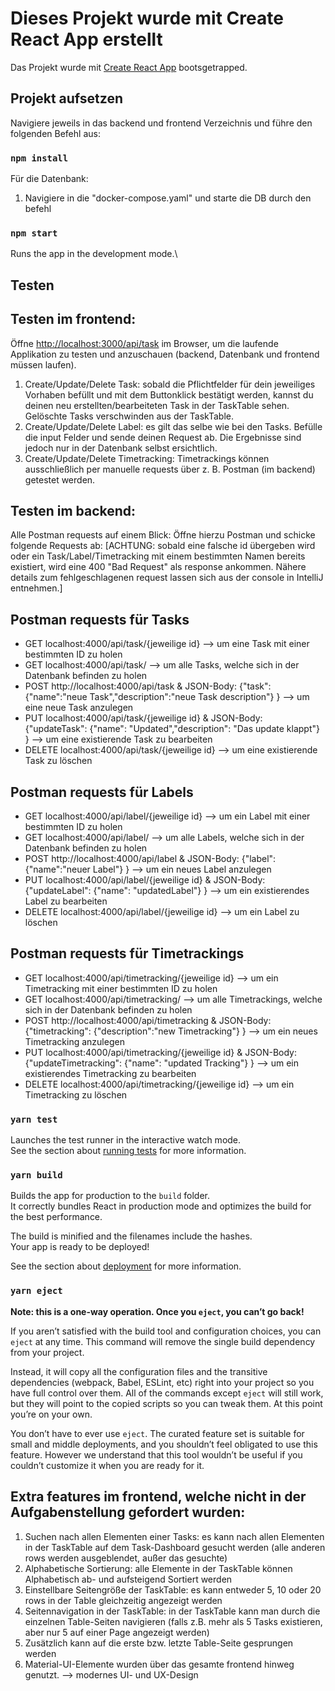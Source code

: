 # Dieses Projekt wurde mit Create React App erstellt

Das Projekt wurde mit [Create React App](https://github.com/facebook/create-react-app) bootsgetrapped.

## Projekt aufsetzen

Navigiere jeweils in das backend und frontend Verzeichnis und führe den folgenden Befehl aus:

### `npm install`

Für die Datenbank:
1. Navigiere in die "docker-compose.yaml" und starte die DB durch den befehl

### `npm start`

Runs the app in the development mode.\

## Testen

## Testen im frontend:

Öffne [http://localhost:3000/api/task](http://localhost:3000/api/task) im Browser, um die laufende Applikation zu testen und anzuschauen (backend, Datenbank und frontend müssen laufen).

1. Create/Update/Delete Task: sobald die Pflichtfelder für dein jeweiliges Vorhaben befüllt 
   und mit dem Buttonklick bestätigt werden, kannst du deinen neu erstellten/bearbeiteten Task 
   in der TaskTable sehen. Gelöschte Tasks verschwinden aus der TaskTable.
2. Create/Update/Delete Label: es gilt das selbe wie bei den Tasks. Befülle die input Felder und sende deinen Request ab. Die Ergebnisse sind jedoch nur in der Datenbank selbst ersichtlich.
3. Create/Update/Delete Timetracking: Timetrackings können ausschließlich per manuelle requests über z. B. Postman (im backend) getestet werden. 

## Testen im backend:

Alle Postman requests auf einem Blick:
Öffne hierzu Postman und schicke folgende Requests ab:
[ACHTUNG: sobald eine falsche id übergeben wird oder ein Task/Label/Timetracking mit einem bestimmten Namen bereits existiert,
wird eine 400 "Bad Request" als response ankommen. 
Nähere details zum fehlgeschlagenen request lassen sich aus der console in IntelliJ entnehmen.]

## Postman requests für Tasks
- GET localhost:4000/api/task/{jeweilige id} --> um eine Task mit einer bestimmten ID zu holen
- GET localhost:4000/api/task/ --> um alle Tasks, welche sich in der Datenbank befinden zu holen
- POST http://localhost:4000/api/task & JSON-Body: {"task": {"name":"neue Task","description":"neue Task description"} } --> um eine neue Task anzulegen
- PUT localhost:4000/api/task/{jeweilige id} & JSON-Body: {"updateTask": {"name": "Updated","description": "Das update klappt"} } --> um eine existierende Task zu bearbeiten
- DELETE localhost:4000/api/task/{jeweilige id} --> um eine existierende Task zu löschen

## Postman requests für Labels
- GET localhost:4000/api/label/{jeweilige id} --> um ein Label mit einer bestimmten ID zu holen
- GET localhost:4000/api/label/ --> um alle Labels, welche sich in der Datenbank befinden zu holen
- POST http://localhost:4000/api/label & JSON-Body: {"label": {"name":"neuer Label"} } --> um ein neues Label anzulegen
- PUT localhost:4000/api/label/{jeweilige id} & JSON-Body: {"updateLabel": {"name": "updatedLabel"} } --> um ein existierendes Label zu bearbeiten
- DELETE localhost:4000/api/label/{jeweilige id} --> um ein Label zu löschen

## Postman requests für Timetrackings
- GET localhost:4000/api/timetracking/{jeweilige id} --> um ein Timetracking mit einer bestimmten ID zu holen
- GET localhost:4000/api/timetracking/ --> um alle Timetrackings, welche sich in der Datenbank befinden zu holen
- POST http://localhost:4000/api/timetracking & JSON-Body: {"timetracking": {"description":"new Timetracking"} } --> um ein neues Timetracking anzulegen
- PUT localhost:4000/api/timetracking/{jeweilige id} & JSON-Body: {"updateTimetracking": {"name": "updated Tracking"} } --> um ein existierendes Timetracking zu bearbeiten
- DELETE localhost:4000/api/timetracking/{jeweilige id} --> um ein Timetracking zu löschen

### `yarn test`

Launches the test runner in the interactive watch mode.\
See the section about [running tests](https://facebook.github.io/create-react-app/docs/running-tests) for more information.

### `yarn build`

Builds the app for production to the `build` folder.\
It correctly bundles React in production mode and optimizes the build for the best performance.

The build is minified and the filenames include the hashes.\
Your app is ready to be deployed!

See the section about [deployment](https://facebook.github.io/create-react-app/docs/deployment) for more information.

### `yarn eject`

**Note: this is a one-way operation. Once you `eject`, you can’t go back!**

If you aren’t satisfied with the build tool and configuration choices, you can `eject` at any time. This command will remove the single build dependency from your project.

Instead, it will copy all the configuration files and the transitive dependencies (webpack, Babel, ESLint, etc) right into your project so you have full control over them. All of the commands except `eject` will still work, but they will point to the copied scripts so you can tweak them. At this point you’re on your own.

You don’t have to ever use `eject`. The curated feature set is suitable for small and middle deployments, and you shouldn’t feel obligated to use this feature. However we understand that this tool wouldn’t be useful if you couldn’t customize it when you are ready for it.

## Extra features im frontend, welche nicht in der Aufgabenstellung gefordert wurden:
1. Suchen nach allen Elementen einer Tasks: es kann nach allen Elementen in der TaskTable auf dem Task-Dashboard gesucht werden (alle anderen rows werden ausgeblendet, außer das gesuchte)
2. Alphabetische Sortierung: alle Elemente in der TaskTable können Alphabetisch ab- und aufsteigend Sortiert werden
3. Einstellbare Seitengröße der TaskTable: es kann entweder 5, 10 oder 20 rows in der Table gleichzeitig angezeigt werden
4. Seitennavigation in der TaskTable: in der TaskTable kann man durch die einzelnen Table-Seiten navigieren (falls z.B. mehr als 5 Tasks existieren, aber nur 5 auf einer Page angezeigt werden)
5. Zusätzlich kann auf die erste bzw. letzte Table-Seite gesprungen werden
6. Material-UI-Elemente wurden über das gesamte frontend hinweg genutzt. --> modernes UI- und UX-Design